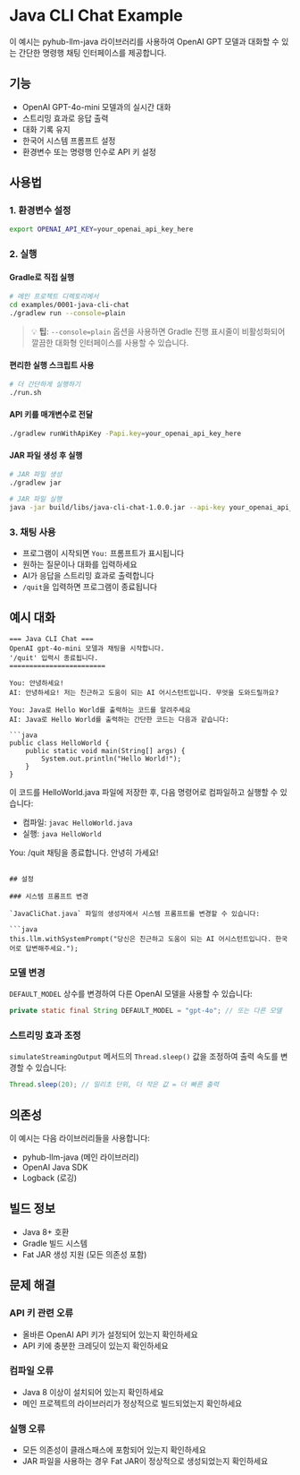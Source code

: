 # Java CLI Chat Example

이 예시는 pyhub-llm-java 라이브러리를 사용하여 OpenAI GPT 모델과 대화할 수 있는 간단한 명령행 채팅 인터페이스를 제공합니다.

## 기능

- OpenAI GPT-4o-mini 모델과의 실시간 대화
- 스트리밍 효과로 응답 출력
- 대화 기록 유지
- 한국어 시스템 프롬프트 설정
- 환경변수 또는 명령행 인수로 API 키 설정

## 사용법

### 1. 환경변수 설정

```bash
export OPENAI_API_KEY=your_openai_api_key_here
```

### 2. 실행

#### Gradle로 직접 실행
```bash
# 메인 프로젝트 디렉토리에서
cd examples/0001-java-cli-chat
./gradlew run --console=plain
```

> 💡 **팁**: `--console=plain` 옵션을 사용하면 Gradle 진행 표시줄이 비활성화되어 깔끔한 대화형 인터페이스를 사용할 수 있습니다.

#### 편리한 실행 스크립트 사용
```bash
# 더 간단하게 실행하기
./run.sh
```

#### API 키를 매개변수로 전달
```bash
./gradlew runWithApiKey -Papi.key=your_openai_api_key_here
```

#### JAR 파일 생성 후 실행
```bash
# JAR 파일 생성
./gradlew jar

# JAR 파일 실행
java -jar build/libs/java-cli-chat-1.0.0.jar --api-key your_openai_api_key_here
```

### 3. 채팅 사용

- 프로그램이 시작되면 `You:` 프롬프트가 표시됩니다
- 원하는 질문이나 대화를 입력하세요
- AI가 응답을 스트리밍 효과로 출력합니다
- `/quit`을 입력하면 프로그램이 종료됩니다

## 예시 대화

```
=== Java CLI Chat ===
OpenAI gpt-4o-mini 모델과 채팅을 시작합니다.
'/quit' 입력시 종료됩니다.
========================

You: 안녕하세요!
AI: 안녕하세요! 저는 친근하고 도움이 되는 AI 어시스턴트입니다. 무엇을 도와드릴까요?

You: Java로 Hello World를 출력하는 코드를 알려주세요
AI: Java로 Hello World를 출력하는 간단한 코드는 다음과 같습니다:

```java
public class HelloWorld {
    public static void main(String[] args) {
        System.out.println("Hello World!");
    }
}
```

이 코드를 HelloWorld.java 파일에 저장한 후, 다음 명령어로 컴파일하고 실행할 수 있습니다:
- 컴파일: `javac HelloWorld.java`
- 실행: `java HelloWorld`

You: /quit
채팅을 종료합니다. 안녕히 가세요!
```

## 설정

### 시스템 프롬프트 변경

`JavaCliChat.java` 파일의 생성자에서 시스템 프롬프트를 변경할 수 있습니다:

```java
this.llm.withSystemPrompt("당신은 친근하고 도움이 되는 AI 어시스턴트입니다. 한국어로 답변해주세요.");
```

### 모델 변경

`DEFAULT_MODEL` 상수를 변경하여 다른 OpenAI 모델을 사용할 수 있습니다:

```java
private static final String DEFAULT_MODEL = "gpt-4o"; // 또는 다른 모델
```

### 스트리밍 효과 조정

`simulateStreamingOutput` 메서드의 `Thread.sleep()` 값을 조정하여 출력 속도를 변경할 수 있습니다:

```java
Thread.sleep(20); // 밀리초 단위, 더 작은 값 = 더 빠른 출력
```

## 의존성

이 예시는 다음 라이브러리들을 사용합니다:

- pyhub-llm-java (메인 라이브러리)
- OpenAI Java SDK
- Logback (로깅)

## 빌드 정보

- Java 8+ 호환
- Gradle 빌드 시스템
- Fat JAR 생성 지원 (모든 의존성 포함)

## 문제 해결

### API 키 관련 오류
- 올바른 OpenAI API 키가 설정되어 있는지 확인하세요
- API 키에 충분한 크레딧이 있는지 확인하세요

### 컴파일 오류
- Java 8 이상이 설치되어 있는지 확인하세요
- 메인 프로젝트의 라이브러리가 정상적으로 빌드되었는지 확인하세요

### 실행 오류
- 모든 의존성이 클래스패스에 포함되어 있는지 확인하세요
- JAR 파일을 사용하는 경우 Fat JAR이 정상적으로 생성되었는지 확인하세요